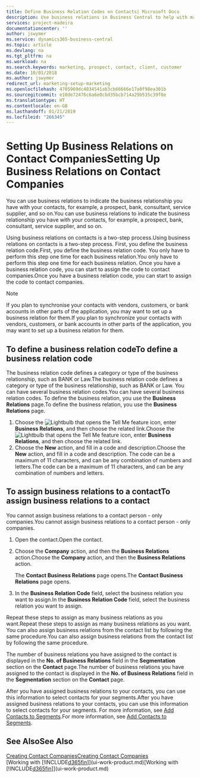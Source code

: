 ```yaml
---
title: Define Business Relation Codes on Contacts| Microsoft Docs
description: Use business relations in Business Central to help with marketing and to indicate the business relationship you have with your  prospects, clients, and customers, for example, a bank or service supplier.
services: project-madeira
documentationcenter: ''
author: jswymer
ms.service: dynamics365-business-central
ms.topic: article
ms.devlang: na
ms.tgt_pltfrm: na
ms.workload: na
ms.search.keywords: marketing, prospect, contact, client, customer
ms.date: 10/01/2018
ms.author: jswymer
redirect_url: marketing-setup-marketing
ms.openlocfilehash: 4705969dc4834541ab3cb66666e17a0f98ea301b
ms.sourcegitcommit: e10de72476c6a6e0cbd35bcb714a29b535c39f0e
ms.translationtype: HT
ms.contentlocale: en-GB
ms.lasthandoff: 01/21/2019
ms.locfileid: "266345"
---
```

# <a name="setting-up-business-relations-on-contact-companies"></a><span data-ttu-id="ea967-103">Setting Up Business Relations on Contact Companies</span><span class="sxs-lookup"><span data-stu-id="ea967-103">Setting Up Business Relations on Contact Companies</span></span>
<span data-ttu-id="ea967-104">You can use business relations to indicate the business relationship you have with your contacts, for example, a prospect, bank, consultant, service supplier, and so on.</span><span class="sxs-lookup"><span data-stu-id="ea967-104">You can use business relations to indicate the business relationship you have with your contacts, for example, a prospect, bank, consultant, service supplier, and so on.</span></span>

<span data-ttu-id="ea967-105">Using business relations on contacts is a two-step process.</span><span class="sxs-lookup"><span data-stu-id="ea967-105">Using business relations on contacts is a two-step process.</span></span> <span data-ttu-id="ea967-106">First, you define the business relation code.</span><span class="sxs-lookup"><span data-stu-id="ea967-106">First, you define the business relation code.</span></span> <span data-ttu-id="ea967-107">You only have to perform this step one time for each business relation.</span><span class="sxs-lookup"><span data-stu-id="ea967-107">You only have to perform this step one time for each business relation.</span></span> <span data-ttu-id="ea967-108">Once you have a business relation code, you can start to assign the code to contact companies.</span><span class="sxs-lookup"><span data-stu-id="ea967-108">Once you have a business relation code, you can start to assign the code to contact companies.</span></span>

> [!NOTE]  
>   <span data-ttu-id="ea967-109">If you plan to synchronise your contacts with vendors, customers, or bank accounts in other parts of the application, you may want to set up a business relation for them.</span><span class="sxs-lookup"><span data-stu-id="ea967-109">If you plan to synchronize your contacts with vendors, customers, or bank accounts in other parts of the application, you may want to set up a business relation for them.</span></span>

## <a name="to-define-a-business-relation-code"></a><span data-ttu-id="ea967-110">To define a business relation code</span><span class="sxs-lookup"><span data-stu-id="ea967-110">To define a business relation code</span></span>
<span data-ttu-id="ea967-111">The business relation code defines a category or type of the business relationship, such as BANK or Law.</span><span class="sxs-lookup"><span data-stu-id="ea967-111">The business relation code defines a category or type of the business relationship, such as BANK or Law.</span></span> <span data-ttu-id="ea967-112">You can have several business relation codes.</span><span class="sxs-lookup"><span data-stu-id="ea967-112">You can have several business relation codes.</span></span> <span data-ttu-id="ea967-113">To define the business relation, you use the **Business Relations** page.</span><span class="sxs-lookup"><span data-stu-id="ea967-113">To define the business relation, you use the **Business Relations** page.</span></span>

1. <span data-ttu-id="ea967-114">Choose the ![Lightbulb that opens the Tell Me feature](media/ui-search/search_small.png "Tell me what you want to do") icon, enter **Business Relations**, and then choose the related link.</span><span class="sxs-lookup"><span data-stu-id="ea967-114">Choose the ![Lightbulb that opens the Tell Me feature](media/ui-search/search_small.png "Tell me what you want to do") icon, enter **Business Relations**, and then choose the related link.</span></span>
2. <span data-ttu-id="ea967-115">Choose the **New** action, and fill in a code and description.</span><span class="sxs-lookup"><span data-stu-id="ea967-115">Choose the **New** action, and fill in a code and description.</span></span> <span data-ttu-id="ea967-116">The code can be a maximum of 11 characters, and can be any combination of numbers and letters.</span><span class="sxs-lookup"><span data-stu-id="ea967-116">The code can be a maximum of 11 characters, and can be any combination of numbers and letters.</span></span>

## <a name="AssignBusRelContact"></a> <span data-ttu-id="ea967-117">To assign business relations to a contact</span><span class="sxs-lookup"><span data-stu-id="ea967-117">To assign business relations to a contact</span></span>
<span data-ttu-id="ea967-118">You cannot assign business relations to a contact person - only companies.</span><span class="sxs-lookup"><span data-stu-id="ea967-118">You cannot assign business relations to a contact person - only companies.</span></span>

1. <span data-ttu-id="ea967-119">Open the contact.</span><span class="sxs-lookup"><span data-stu-id="ea967-119">Open the contact.</span></span>
2. <span data-ttu-id="ea967-120">Choose the **Company** action, and then the **Business Relations** action.</span><span class="sxs-lookup"><span data-stu-id="ea967-120">Choose the **Company** action, and then the **Business Relations** action.</span></span>

    <span data-ttu-id="ea967-121">The **Contact Business Relations** page opens.</span><span class="sxs-lookup"><span data-stu-id="ea967-121">The **Contact Business Relations** page opens.</span></span>
3. <span data-ttu-id="ea967-122">In the **Business Relation Code** field, select the business relation you want to assign.</span><span class="sxs-lookup"><span data-stu-id="ea967-122">In the **Business Relation Code** field, select the business relation you want to assign.</span></span>

<span data-ttu-id="ea967-123">Repeat these steps to assign as many business relations as you want.</span><span class="sxs-lookup"><span data-stu-id="ea967-123">Repeat these steps to assign as many business relations as you want.</span></span> <span data-ttu-id="ea967-124">You can also assign business relations from the contact list by following the same procedure.</span><span class="sxs-lookup"><span data-stu-id="ea967-124">You can also assign business relations from the contact list by following the same procedure.</span></span>

<span data-ttu-id="ea967-125">The number of business relations you have assigned to the contact is displayed in the **No. of Business Relations** field in the **Segmentation** section on the **Contact** page.</span><span class="sxs-lookup"><span data-stu-id="ea967-125">The number of business relations you have assigned to the contact is displayed in the **No. of Business Relations** field in the **Segmentation** section on the **Contact** page.</span></span>

<span data-ttu-id="ea967-126">After you have assigned business relations to your contacts, you can use this information to select contacts for your segments.</span><span class="sxs-lookup"><span data-stu-id="ea967-126">After you have assigned business relations to your contacts, you can use this information to select contacts for your segments.</span></span> <span data-ttu-id="ea967-127">For more information, see [Add Contacts to Segments](marketing-add-contact-segment.md).</span><span class="sxs-lookup"><span data-stu-id="ea967-127">For more information, see [Add Contacts to Segments](marketing-add-contact-segment.md).</span></span>

## <a name="see-also"></a><span data-ttu-id="ea967-128">See Also</span><span class="sxs-lookup"><span data-stu-id="ea967-128">See Also</span></span>
[<span data-ttu-id="ea967-129">Creating Contact Companies</span><span class="sxs-lookup"><span data-stu-id="ea967-129">Creating Contact Companies</span></span>](marketing-create-contact-companies.md)  
<span data-ttu-id="ea967-130">[Working with [!INCLUDE[d365fin](includes/d365fin_md.md)]](ui-work-product.md)</span><span class="sxs-lookup"><span data-stu-id="ea967-130">[Working with [!INCLUDE[d365fin](includes/d365fin_md.md)]](ui-work-product.md)</span></span>

